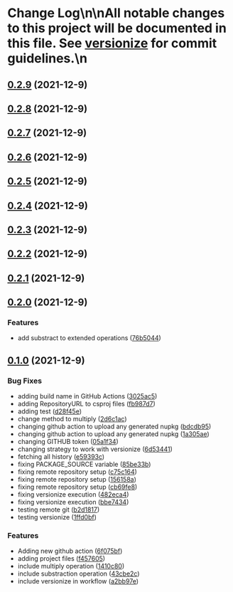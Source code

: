 # Change Log\n\nAll notable changes to this project will be documented in this file. See [versionize](https://github.com/saintedlama/versionize) for commit guidelines.\n
<a name="0.2.9"></a>
## [0.2.9](https://www.github.com/robertohonores/demo-ci-netfull/releases/tag/v0.2.9) (2021-12-9)

<a name="0.2.8"></a>
## [0.2.8](https://www.github.com/robertohonores/demo-ci-netfull/releases/tag/v0.2.8) (2021-12-9)

<a name="0.2.7"></a>
## [0.2.7](https://www.github.com/robertohonores/demo-ci-netfull/releases/tag/v0.2.7) (2021-12-9)

<a name="0.2.6"></a>
## [0.2.6](https://www.github.com/robertohonores/demo-ci-netfull/releases/tag/v0.2.6) (2021-12-9)

<a name="0.2.5"></a>
## [0.2.5](https://www.github.com/robertohonores/demo-ci-netfull/releases/tag/v0.2.5) (2021-12-9)

<a name="0.2.4"></a>
## [0.2.4](https://www.github.com/robertohonores/demo-ci-netfull/releases/tag/v0.2.4) (2021-12-9)

<a name="0.2.3"></a>
## [0.2.3](https://www.github.com/robertohonores/demo-ci-netfull/releases/tag/v0.2.3) (2021-12-9)

<a name="0.2.2"></a>
## [0.2.2](https://www.github.com/robertohonores/demo-ci-netfull/releases/tag/v0.2.2) (2021-12-9)

<a name="0.2.1"></a>
## [0.2.1](https://www.github.com/robertohonores/demo-ci-netfull/releases/tag/v0.2.1) (2021-12-9)

<a name="0.2.0"></a>
## [0.2.0](https://www.github.com/robertohonores/demo-ci-netfull/releases/tag/v0.2.0) (2021-12-9)

### Features

* add substract to extended operations ([76b5044](https://www.github.com/robertohonores/demo-ci-netfull/commit/76b504404420f8801995fc249a0b1d74218dce5b))

<a name="0.1.0"></a>
## [0.1.0](https://www.github.com/robertohonores/demo-ci-netfull/releases/tag/v0.1.0) (2021-12-9)

### Bug Fixes

* adding build name in GitHub Actions ([3025ac5](https://www.github.com/robertohonores/demo-ci-netfull/commit/3025ac5aa28f7f6aa7ed048925359c2a5fd1c869))
* adding RepositoryURL to csproj files ([fb987d7](https://www.github.com/robertohonores/demo-ci-netfull/commit/fb987d73d6f646f08e57401b0951a0e6d894ff99))
* adding test ([d28f45e](https://www.github.com/robertohonores/demo-ci-netfull/commit/d28f45e415dcd01f1a02ef08d6e4a4ef212755f9))
* change method to multiply ([2d6c1ac](https://www.github.com/robertohonores/demo-ci-netfull/commit/2d6c1ac00fd2d91e4e7510ae0dc755b6c252c268))
* changing github action to upload any generated nupkg ([bdcdb95](https://www.github.com/robertohonores/demo-ci-netfull/commit/bdcdb954435a156d4b45a34489281e44031ee08b))
* changing github action to upload any generated nupkg ([1a305ae](https://www.github.com/robertohonores/demo-ci-netfull/commit/1a305aeb5289c5c0da862e9fdd1a4e95a9795a12))
* changing GITHUB token ([05a1f34](https://www.github.com/robertohonores/demo-ci-netfull/commit/05a1f3480f213259a125842e1a8ffa54b5b04fe8))
* changing strategy to work with versionize ([6d53441](https://www.github.com/robertohonores/demo-ci-netfull/commit/6d53441e9fd60e2fbf79e4f8ffb6052d54cfcd46))
* fetching all history ([e59393c](https://www.github.com/robertohonores/demo-ci-netfull/commit/e59393c5d055df837e0a61720e52c722a93b76a8))
* fixing PACKAGE_SOURCE variable ([85be33b](https://www.github.com/robertohonores/demo-ci-netfull/commit/85be33b3b17262691b5176a2ba7f4643da11704b))
* fixing remote repository setup ([c75c164](https://www.github.com/robertohonores/demo-ci-netfull/commit/c75c1644a8edc3ae7e99497acced9f6825c51657))
* fixing remote repository setup ([156158a](https://www.github.com/robertohonores/demo-ci-netfull/commit/156158a3beba9a7ef7832d0867f0b7f344c0043b))
* fixing remote repository setup ([cb69fe8](https://www.github.com/robertohonores/demo-ci-netfull/commit/cb69fe8571afbe62888a38664ef7105678bbd493))
* fixing versionize execution ([482eca4](https://www.github.com/robertohonores/demo-ci-netfull/commit/482eca4b3f266aa94d4801d75e88a62d3646cce1))
* fixing versionize execution ([bbe7434](https://www.github.com/robertohonores/demo-ci-netfull/commit/bbe74341b393cd28fb3aec903d2817d770423542))
* testing remote git ([b2d1817](https://www.github.com/robertohonores/demo-ci-netfull/commit/b2d1817f9c2ef42ce1214bb0445a231952da9fcf))
* testing versionize ([1ffd0bf](https://www.github.com/robertohonores/demo-ci-netfull/commit/1ffd0bf72ab82cb4809efeb8b21cf8acb744aab2))

### Features

* Adding new github action ([6f075bf](https://www.github.com/robertohonores/demo-ci-netfull/commit/6f075bf8e11e54f3b5db3cd033390955b6ceb847))
* adding project files ([f457605](https://www.github.com/robertohonores/demo-ci-netfull/commit/f45760506eb499d26c74ef9093c38abf6c8bc1d2))
* include multiply operation ([1410c80](https://www.github.com/robertohonores/demo-ci-netfull/commit/1410c80e0c7373b1924e614ba546d112eb24eec7))
* include substraction operation ([43cbe2c](https://www.github.com/robertohonores/demo-ci-netfull/commit/43cbe2c65554dc727b0c6910b37a2ad27d26fa10))
* include versionize in workflow ([a2bb97e](https://www.github.com/robertohonores/demo-ci-netfull/commit/a2bb97eeae696ec10a9a6d67a33be2aaca10afa0))

